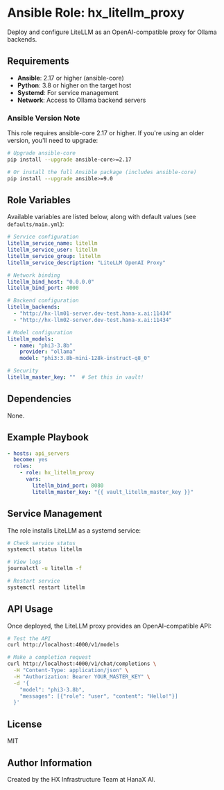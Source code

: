 # Ansible Role: hx_litellm_proxy

Deploy and configure LiteLLM as an OpenAI-compatible proxy for Ollama backends.

## Requirements

- **Ansible**: 2.17 or higher (ansible-core)
- **Python**: 3.8 or higher on the target host
- **Systemd**: For service management
- **Network**: Access to Ollama backend servers

### Ansible Version Note

This role requires ansible-core 2.17 or higher. If you're using an older version, you'll need to upgrade:

```bash
# Upgrade ansible-core
pip install --upgrade ansible-core>=2.17

# Or install the full Ansible package (includes ansible-core)
pip install --upgrade ansible>=9.0
```

## Role Variables

Available variables are listed below, along with default values (see `defaults/main.yml`):

```yaml
# Service configuration
litellm_service_name: litellm
litellm_service_user: litellm
litellm_service_group: litellm
litellm_service_description: "LiteLLM OpenAI Proxy"

# Network binding
litellm_bind_host: "0.0.0.0"
litellm_bind_port: 4000

# Backend configuration
litellm_backends:
  - "http://hx-llm01-server.dev-test.hana-x.ai:11434"
  - "http://hx-llm02-server.dev-test.hana-x.ai:11434"

# Model configuration
litellm_models:
  - name: "phi3-3.8b"
    provider: "ollama"
    model: "phi3:3.8b-mini-128k-instruct-q8_0"

# Security
litellm_master_key: ""  # Set this in vault!
```

## Dependencies

None.

## Example Playbook

```yaml
- hosts: api_servers
  become: yes
  roles:
    - role: hx_litellm_proxy
      vars:
        litellm_bind_port: 8080
        litellm_master_key: "{{ vault_litellm_master_key }}"
```

## Service Management

The role installs LiteLLM as a systemd service:

```bash
# Check service status
systemctl status litellm

# View logs
journalctl -u litellm -f

# Restart service
systemctl restart litellm
```

## API Usage

Once deployed, the LiteLLM proxy provides an OpenAI-compatible API:

```bash
# Test the API
curl http://localhost:4000/v1/models

# Make a completion request
curl http://localhost:4000/v1/chat/completions \
  -H "Content-Type: application/json" \
  -H "Authorization: Bearer YOUR_MASTER_KEY" \
  -d '{
    "model": "phi3-3.8b",
    "messages": [{"role": "user", "content": "Hello!"}]
  }'
```

## License

MIT

## Author Information

Created by the HX Infrastructure Team at HanaX AI.